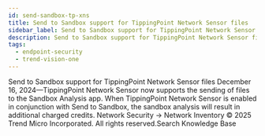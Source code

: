 ```yaml
---
id: send-sandbox-tp-xns
title: Send to Sandbox support for TippingPoint Network Sensor files
sidebar_label: Send to Sandbox support for TippingPoint Network Sensor files
description: Send to Sandbox support for TippingPoint Network Sensor files
tags:
  - endpoint-security
  - trend-vision-one
---
```


 Send to Sandbox support for TippingPoint Network Sensor files December 16, 2024—TippingPoint Network Sensor now supports the sending of files to the Sandbox Analysis app. When TippingPoint Network Sensor is enabled in conjunction with Send to Sandbox, the sandbox analysis will result in additional charged credits. Network Security → Network Inventory © 2025 Trend Micro Incorporated. All rights reserved.Search Knowledge Base